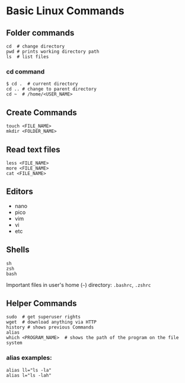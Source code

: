 
# Basic Linux Commands

## Folder commands

```
cd  # change directory
pwd # prints working directory path
ls  # list files
```

### cd command

```
$ cd .  # current directory
cd .. # change to parent directory
cd ~  # /home/<USER_NAME>
```

## Create Commands

```
touch <FILE_NAME>
mkdir <FOLDER_NAME>
```

## Read text files

```
less <FILE_NAME>
more <FILE_NAME>
cat <FILE_NAME>
```

## Editors

* nano
* pico
* vim
* vi
* etc

## Shells

```
sh
zsh
bash
```

Important files in user's home (`~`) directory: `.bashrc`, `.zshrc`

## Helper Commands

```
sudo  # get superuser rights
wget  # download anything via HTTP
history # shows previous Commands
alias
which <PROGRAM_NAME>  # shows the path of the program on the file system
```

### alias examples:

```
alias ll="ls -la"
alias l="ls -lah"
```
